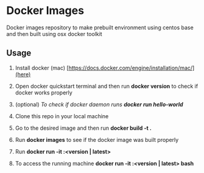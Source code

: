 # Docker Images

Docker images repository to make prebuilt environment using centos base and then built using osx docker toolkit

## Usage

1. Install docker (mac) [https://docs.docker.com/engine/installation/mac/](here)

2. Open docker quickstart terminal and then run **docker version** to check if docker works properly

3. (optional) _To check if docker daemon runs **docker run hello-world**_

4. Clone this repo in your local machine

5. Go to the desired image and then run **docker build -t <name of the environment> .**

6. Run **docker images** to see if the docker image was built properly

7. Run **docker run -it <image name>:<version | latest>**

8. To access the running machine **docker run -it <image name>:<version | latest> bash**  

